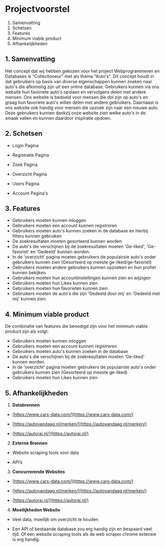 # Projectvoorstel
 1. Samenvatting
 2. Schetsen
 3. Features
 4. Minimum viable product
 5. Afhankelijkheden

##  1. Samenvatting
Het concept dat wij hebben gekozen voor het project Webprogrammeren en Databases is "Collectioneur" met als thema "Auto's". Dit concept houdt in dat gebruikers op basis van diverse eigenschappen kunnen zoeken naar auto's die afkomstig zijn uit een online database. Gebruikers kunnen via ons website hun favoriete auto's opslaan en vervolgens delen met andere mensen. Ons website is bedoeld voor mensen die dol zijn op auto's en graag hun favoriete auto's willen delen met andere gebruikers. Daarnaast is ons website ook handig voor mensen die opzoek zijn naar een nieuwe auto. Deze gebruikers kunnen dankzij onze website zien welke auto's in de smaak vallen en kunnen daardoor inspiratie opdoen. 

 ## 2. Schetsen
 

 - Login Pagina
 
 - Registratie Pagina
 
 - Zoek Pagina

 - Overzicht Pagina
 
 - Users Pagina
 
 - Account Pagina's

 ## 3. Features

 - Gebruikers moeten kunnen inloggen
 - Gebruikers moeten een account kunnen registreren
 - Gebruikers moeten auto's kunnen zoeken in de database en hierbij filters kunnen gebruiken
 - De zoekresultaten moeten gesorteerd kunnen worden
 - De auto's die verschijnen bij de zoekresultaten moeten 'Ge-liked', 'Ge-favoriet' en 'Gedeeld' kunnen worden.
 - In de 'overzicht' pagina moeten gebruikers de populairste auto's onder gebruikers kunnen zien (Gesorteerd op meeste ge-liked/ge-favoriet)
 - Gebruikers moeten andere gebruikers kunnen opzoeken en hun profiel kunnen bekijken. 
 - Gebruikers moeten hun accountinstellingen kunnen zien en wijzigen
 - Gebruikers moeten hun Likes kunnen zien
 - Gebruikers moeten hun favorieten kunnen zien
 - Gebruikers moeten de auto's die zijn 'Gedeeld door mij' en 'Gedeeld met mij' kunnen zien.

 ## 4. Minimum viable product
De combinatie van features die benodigd zijn voor het minimum viable product zijn als volgt:
 - Gebruikers moeten kunnen inloggen
 - Gebruikers moeten een account kunnen registreren
 - Gebruikers moeten auto's kunnen zoeken in de database 
 - De auto's die verschijnen bij de zoekresultaten moeten 'Ge-liked' kunnen worden.
 - In de 'overzicht' pagina moeten gebruikers de populairste auto's onder gebruikers kunnen zien (Gesorteerd op meeste ge-liked)
 - Gebruikers moeten hun Likes kunnen zien


 ## 5. Afhankelijkheden
 

 1. **Databronnen**
 -   [https://www.cars-data.com/](https://www.cars-data.com/)
    
-   [https://autovandaag.nl/merken/](https://autovandaag.nl/merken/)
    
-   [https://autorai.nl/](https://autorai.nl/)
 2. **Externe Bronnen**
-   Website scraping tools voor data
    
-   API’s
 3. **Concurrerende Websites**
 -   [https://www.cars-data.com/](https://www.cars-data.com/)
    
-   [https://autovandaag.nl/merken/](https://autovandaag.nl/merken/)
    
-   [https://autorai.nl/](https://autorai.nl/)
 4. **Moeilijkheden Website**
 -   Veel data, moeilijk om overzicht te houden
    
-   Een API of bestaande database zou erg handig zijn en bespaard veel tijd. Of een website scraping tools als de web scraper chrome extensie is erg handig.
